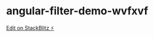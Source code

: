 # angular-filter-demo-wvfxvf

[Edit on StackBlitz ⚡️](https://stackblitz.com/edit/angular-filter-demo-wvfxvf)